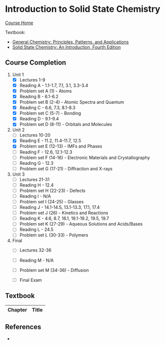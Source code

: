 # Introduction to Solid State Chemistry

[Course Home](https://ocw.mit.edu/courses/materials-science-and-engineering/3-091-introduction-to-solid-state-chemistry-fall-2018/)

Textbook: 
- [General Chemistry: Principles, Patterns, and Applications](https://saylordotorg.github.io/text_general-chemistry-principles-patterns-and-applications-v1.0/index.html)
- [Solid State Chemistry: An Introduction, Fourth Edition](https://isbnsearch.org/isbn/9781439847909)


## Course Completion
1. Unit 1
   - [x] Lectures 1-9
   - [x] Reading A - 1.1-1.7, 7.1, 3.1, 3.3-3.4
   - [x] Problem set A (1) - Atoms
   - [x] Reading B - 6.1-6.2
   - [x] Problem set B (2-4) - Atomic Spectra and Quantum
   - [x] Reading C - 6.6, 7.3, 8.1-8.3
   - [x] Problem set C (5-7) - Bonding
   - [x] Reading D - 9.1-9.4
   - [x] Problem set D (8-11) - Orbitals and Molecules
2. Unit 2
   - [ ] Lectures 10-20
   - [x] Reading E - 11.2, 11.4-11.7, 12.5
   - [x] Problem set E (12-13) - IMFs and Phases
   - [ ] Reading F - 12.6, 12.1-12.3
   - [ ] Problem set F (14-16) - Electronic Materials and Crystallography
   - [ ] Reading G - 12.3
   - [ ] Problem set G (17-21) - Diffraction and X-rays
3. Unit 3
   - [ ] Lectures 21-31
   - [ ] Reading H - 12.4
   - [ ] Problem set H (22-23) - Defects
   - [ ] Reading I - N/A
   - [ ] Problem set I (24-25) - Glasses
   - [ ] Reading J - 14.1-14.5, 13.1-13.3, 17.1, 17.4
   - [ ] Problem set J (26) - Kinetics and Reactions
   - [ ] Reading K - 4.6, 8.7, 16.1, 19.1-19.2, 19.5, 19.7
   - [ ] Problem set K (27-29) - Aqueous Solutions and Acids/Bases
   - [ ] Reading L - 24.5
   - [ ] Problem set L (30-33) - Polymers
4. Final
   - [ ] Lectures 32-36
   - [ ] Reading M - N/A
   - [ ] Problem set M (34-36) - Diffusion
   - [ ] Final Exam


## Textbook
| Chapter | Title                                      |
| ------- | ------------------------------------------ | 


## References
- 